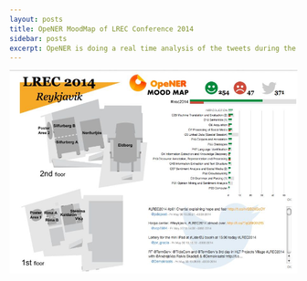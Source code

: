 ```yaml
---
layout: posts
title: OpeNER MoodMap of LREC Conference 2014
sidebar: posts
excerpt: OpeNER is doing a real time analysis of the tweets during the LREC conference.
---
```


![OpeNER LREC Moodmap](/images/posts/OpeNERMoodMapLREC2014.jpg)
